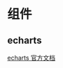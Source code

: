 # 组件

## echarts

[echarts 官方文档](https://www.echartsjs.com/index.html)

<ClientOnly>
  <parentView/>
</ClientOnly>
